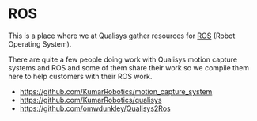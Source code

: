 # ROS

This is a place where we at Qualisys gather resources for [ROS](www.ros.org) (Robot Operating System).

There are quite a few people doing work with Qualisys motion capture systems and ROS and some of them share their work so we compile them here to help customers with their ROS work.

* https://github.com/KumarRobotics/motion_capture_system
* https://github.com/KumarRobotics/qualisys
* https://github.com/omwdunkley/Qualisys2Ros
